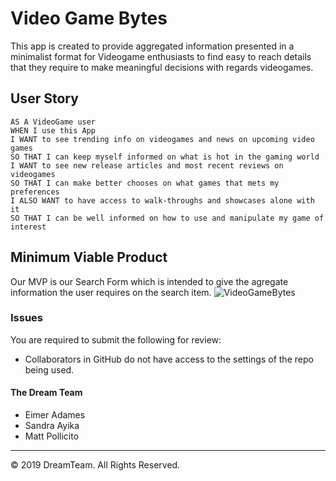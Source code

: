 # Video Game Bytes
This app is created to provide aggregated information presented in a minimalist format for Videogame enthusiasts to find easy to reach details that they require to make meaningful decisions with regards videogames.


## User Story

```
AS A VideoGame user
WHEN I use this App
I WANT to see trending info on videogames and news on upcoming video games
SO THAT I can keep myself informed on what is hot in the gaming world
I WANT to see new release articles and most recent reviews on videogames
SO THAT I can make better chooses on what games that mets my preferences
I ALSO WANT to have access to walk-throughs and showcases alone with it
SO THAT I can be well informed on how to use and manipulate my game of interest
```


## Minimum Viable Product
Our MVP is our Search Form which is intended to give the agregate information the user requires on the search item.
![VideoGameBytes](https://user-images.githubusercontent.com/68030713/94069801-2cc65e00-fdbf-11ea-8739-3fdf03aa6da3.png)


### Issues
You are required to submit the following for review:

* Collaborators in GitHub do not have access to the settings of the repo being used.



#### The Dream Team
* Eimer Adames
* Sandra Ayika
* Matt Pollicito



- - -
© 2019 DreamTeam. All Rights Reserved.
